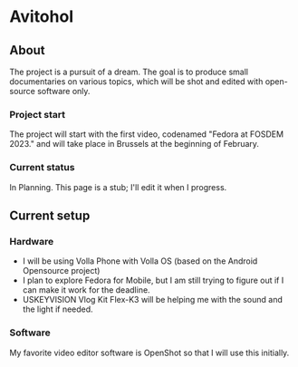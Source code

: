 # Avitohol
## About
The project is a pursuit of a dream. The goal is to produce small documentaries on various topics, which will be shot and edited with open-source software only.

### Project start
The project will start with the first video, codenamed "Fedora at FOSDEM 2023." and will take place in Brussels at the beginning of February.

### Current status
In Planning. This page is a stub; I'll edit it when I progress.

## Current setup
### Hardware
- I will be using Volla Phone with Volla OS (based on the Android Opensource project)
- I plan to explore Fedora for Mobile, but I am still trying to figure out if I can make it work for the deadline.
- USKEYVISION Vlog Kit Flex-K3 will be helping me with the sound and the light if needed.

### Software
My favorite video editor software is OpenShot so that I will use this initially.
